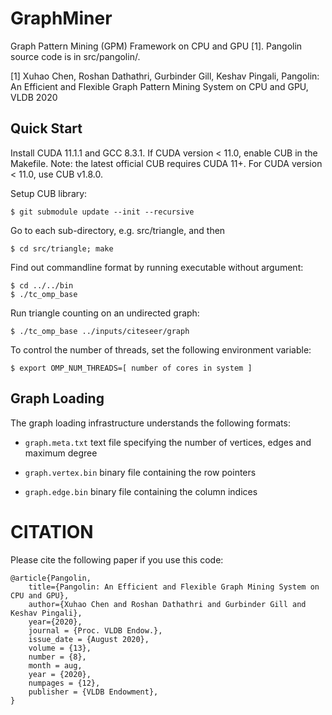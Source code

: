# GraphMiner
Graph Pattern Mining (GPM) Framework on CPU and GPU [1].
Pangolin source code is in src/pangolin/.

[1] Xuhao Chen, Roshan Dathathri, Gurbinder Gill, Keshav Pingali,
Pangolin: An Efficient and Flexible Graph Pattern Mining System on CPU and GPU, VLDB 2020


Quick Start
-----------

Install CUDA 11.1.1 and GCC 8.3.1. 
If CUDA version < 11.0, enable CUB in the Makefile.
Note: the latest official CUB requires CUDA 11+. For CUDA version < 11.0, use CUB v1.8.0.

Setup CUB library:

    $ git submodule update --init --recursive

Go to each sub-directory, e.g. src/triangle, and then

    $ cd src/triangle; make

Find out commandline format by running executable without argument:

    $ cd ../../bin
    $ ./tc_omp_base

Run triangle counting on an undirected graph:

    $ ./tc_omp_base ../inputs/citeseer/graph

To control the number of threads, set the following environment variable:

    $ export OMP_NUM_THREADS=[ number of cores in system ]


Graph Loading
-------------

The graph loading infrastructure understands the following formats:

+ `graph.meta.txt` text file specifying the number of vertices, edges and maximum degree

+ `graph.vertex.bin` binary file containing the row pointers

+ `graph.edge.bin` binary file containing the column indices


CITATION
================================================================================

Please cite the following paper if you use this code:

```
@article{Pangolin,
	title={Pangolin: An Efficient and Flexible Graph Mining System on CPU and GPU},
	author={Xuhao Chen and Roshan Dathathri and Gurbinder Gill and Keshav Pingali},
	year={2020},
	journal = {Proc. VLDB Endow.},
	issue_date = {August 2020},
	volume = {13},
	number = {8},
	month = aug,
	year = {2020},
	numpages = {12},
	publisher = {VLDB Endowment},
}
```

